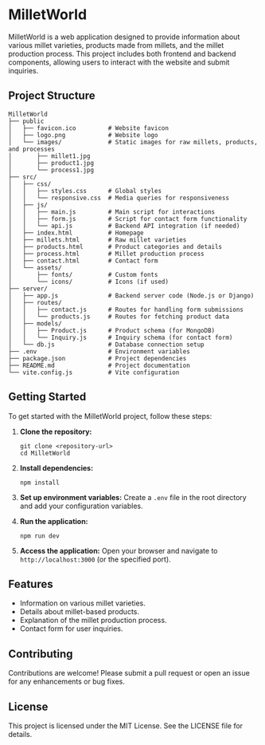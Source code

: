 # MilletWorld

MilletWorld is a web application designed to provide information about various millet varieties, products made from millets, and the millet production process. This project includes both frontend and backend components, allowing users to interact with the website and submit inquiries.

## Project Structure

```
MilletWorld
├── public
│   ├── favicon.ico         # Website favicon
│   ├── logo.png            # Website logo
│   └── images/             # Static images for raw millets, products, and processes
│       ├── millet1.jpg
│       ├── product1.jpg
│       └── process1.jpg
├── src/
│   ├── css/
│   │   ├── styles.css      # Global styles
│   │   └── responsive.css  # Media queries for responsiveness
│   ├── js/
│   │   ├── main.js         # Main script for interactions
│   │   ├── form.js         # Script for contact form functionality
│   │   └── api.js          # Backend API integration (if needed)
│   ├── index.html          # Homepage
│   ├── millets.html        # Raw millet varieties
│   ├── products.html       # Product categories and details
│   ├── process.html        # Millet production process
│   ├── contact.html        # Contact form
│   └── assets/
│       ├── fonts/          # Custom fonts
│       └── icons/          # Icons (if used)
├── server/
│   ├── app.js              # Backend server code (Node.js or Django)
│   ├── routes/
│   │   ├── contact.js      # Routes for handling form submissions
│   │   └── products.js     # Routes for fetching product data
│   ├── models/
│   │   ├── Product.js      # Product schema (for MongoDB)
│   │   └── Inquiry.js      # Inquiry schema (for contact form)
│   └── db.js               # Database connection setup
├── .env                    # Environment variables
├── package.json            # Project dependencies
├── README.md               # Project documentation
└── vite.config.js          # Vite configuration
```

## Getting Started

To get started with the MilletWorld project, follow these steps:

1. **Clone the repository:**
   ```
   git clone <repository-url>
   cd MilletWorld
   ```

2. **Install dependencies:**
   ```
   npm install
   ```

3. **Set up environment variables:**
   Create a `.env` file in the root directory and add your configuration variables.

4. **Run the application:**
   ```
   npm run dev
   ```

5. **Access the application:**
   Open your browser and navigate to `http://localhost:3000` (or the specified port).

## Features

- Information on various millet varieties.
- Details about millet-based products.
- Explanation of the millet production process.
- Contact form for user inquiries.

## Contributing

Contributions are welcome! Please submit a pull request or open an issue for any enhancements or bug fixes.

## License

This project is licensed under the MIT License. See the LICENSE file for details.